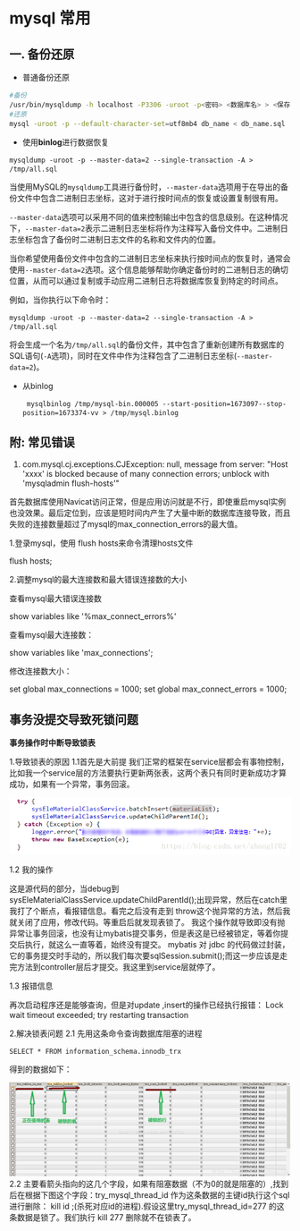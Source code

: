 # mysql 常用

## 一. 备份还原

- 普通备份还原

```bash
#备份
/usr/bin/mysqldump -h localhost -P3306 -uroot -p<密码> <数据库名> > <保存文件路径>
#还原
mysql -uroot -p --default-character-set=utf8mb4 db_name < db_name.sql
```

- 使用**binlog**进行数据恢复

``` shell
mysqldump -uroot -p --master-data=2 --single-transaction -A > /tmp/all.sql
```

当使用MySQL的`mysqldump`工具进行备份时，`--master-data`选项用于在导出的备份文件中包含二进制日志坐标，这对于进行按时间点的恢复或设置复制很有用。

`--master-data`选项可以采用不同的值来控制输出中包含的信息级别。在这种情况下，`--master-data=2`表示二进制日志坐标将作为注释写入备份文件中。二进制日志坐标包含了备份时二进制日志文件的名称和文件内的位置。

当你希望使用备份文件中包含的二进制日志坐标来执行按时间点的恢复时，通常会使用`--master-data=2`选项。这个信息能够帮助你确定备份时的二进制日志的确切位置，从而可以通过复制或手动应用二进制日志将数据库恢复到特定的时间点。

例如，当你执行以下命令时：

```shell
mysqldump -uroot -p --master-data=2 --single-transaction -A > /tmp/all.sql
```

将会生成一个名为`/tmp/all.sql`的备份文件，其中包含了重新创建所有数据库的SQL语句(`-A`选项)，同时在文件中作为注释包含了二进制日志坐标(`--master-data=2`)。

- 从binlog 

  ```
   mysqlbinlog /tmp/mysql-bin.000005 --start-position=1673097--stop-position=1673374-vv > /tmp/mysql.binlog
  ```

  

## 附: 常见错误

1.  com.mysql.cj.exceptions.CJException: null,  message from server: "Host 'xxxx' is blocked because of many connection errors; unblock with 'mysqladmin flush-hosts'"

首先数据库使用Navicat访问正常，但是应用访问就是不行，即使重启mysql实例也没效果。最后定位到，应该是短时间内产生了大量中断的数据库连接导致，而且失败的连接数量超过了mysql的max_connection_errors的最大值。

1.登录mysql，使用 flush hosts来命令清理hosts文件

flush hosts;

2.调整mysql的最大连接数和最大错误连接数的大小

查看mysql最大错误连接数

show variables like '%max_connect_errors%'

查看mysql最大连接数：

show variables like 'max_connections';

修改连接数大小：

set global max_connections = 1000;
set global max_connect_errors = 1000;

## 事务没提交导致死锁问题

**事务操作时中断导致锁表**

1.导致锁表的原因
1.1首先是大前提
我们正常的框架在service层都会有事物控制，比如我一个service层的方法要执行更新两张表，这两个表只有同时更新成功才算成功，如果有一个异常，事务回滚。

![img](.assets/mysql/1237451-20190816142048452-1852504639.png)

1.2 我的操作

这是源代码的部分，当debug到sysEleMaterialClassService.updateChildParentId();出现异常，然后在catch里我打了个断点，看报错信息。看完之后没有走到 throw这个抛异常的方法，然后我就关闭了应用，修改代码。等重启后就发现表锁了。
我这个操作就导致即没有抛异常让事务回滚，也没有让mybatis提交事务，但是表这是已经被锁定，等着你提交后执行，就这么一直等着，始终没有提交。 mybatis 对 jdbc 的代码做过封装，它的事务提交时手动的，所以我们每次要sqlSession.submit();而这一步应该是走完方法到controller层后才提交。我这里到service层就停了。

1.3 报错信息

再次启动程序还是能够查询，但是对update ,insert的操作已经执行报错： Lock wait timeout exceeded; try restarting transaction

2.解决锁表问题
2.1 先用这条命令查询数据库阻塞的进程

```
SELECT * FROM information_schema.innodb_trx
```

得到的数据如下：

![img](.assets/mysql/1237451-20190816142148475-588749113.png)
2.2
主要看箭头指向的这几个字段，如果有阻塞数据（不为0的就是阻塞的）,找到后在根据下图这个字段：try_mysql_thread_id 作为这条数据的主键id执行这个sql进行删除： kill id ;(杀死对应id的进程).假设这里try_mysql_thread_id=277 的这条数据是锁了。我们执行 kill 277 删除就不在锁表了。

